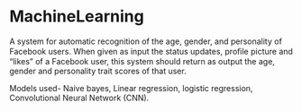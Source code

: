 # MachineLearning
A system for automatic recognition of the age, gender, and personality of Facebook users. When given as input the status updates, proﬁle picture and “likes” of a Facebook user, this system should return as output the age, gender and personality trait scores of that user.

Models used- Naive bayes, Linear regression, logistic regression, Convolutional Neural Network (CNN).

